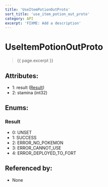 ```yaml
---
title: 'UseItemPotionOutProto'
sort_title: 'use_item_potion_out_proto'
category: API
excerpt: 'FIXME: Add a description'
---
```


[comment]: <> (THIS PART IS GENERATED - AKA DON'T EDIT THIS PART MANUALLY)

# UseItemPotionOutProto

> {{ page.excerpt }}

## Attributes:

- 1: result ([Result](#result))
- 2: stamina (int32)

## Enums:

### Result
- 0: UNSET
- 1: SUCCESS
- 2: ERROR_NO_POKEMON
- 3: ERROR_CANNOT_USE
- 4: ERROR_DEPLOYED_TO_FORT

## Referenced by:

- None

[comment]: <> (YOU CAN EDIT AFTER THIS)
